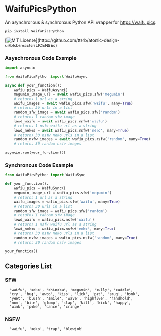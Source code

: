# WaifuPicsPython

An asynchronous & synchronous Python API wrapper for https://waifu.pics.


`pip install WaifuPicsPython`


[![MIT License](https://img.shields.io/apm/l/atomic-design-ui.svg?)](https://github.com/tterb/atomic-design-ui/blob/master/LICENSEs)


### Asynchronous Code Example
```python
import asyncio

from WaifuPicsPython import WaifuAsync

async def your_function():
    wafiu_pics = WaifuAsync()
    megumin_image_url = await wafiu_pics.sfw('megumin')
    # returns 1 url as a string
    waifu_images = await wafiu_pics.sfw('waifu', many=True)
    # returns 30 urls in a list
    random_sfw_image = await wafiu_pics.sfw('random')
    # returns 1 random sfw image
    lewd_waifu = await wafiu_pics.nsfw('waifu')
    # returns 1 nsfw waifu url as a string
    lewd_nekos = await wafiu_pics.nsfw('neko', many=True)
    # returns 30 nsfw neko urls in a list
    random_nsfw_images = await wafiu_pics.nsfw('random', many=True)
    # returns 30 random nsfw images

asyncio.run(your_function())
```

### Synchronous Code Example
```python
from WaifuPicsPython import WaifuSync

def your_function():
    wafiu_pics = WaifuSync()
    megumin_image_url = wafiu_pics.sfw('megumin')
    # returns 1 url as a string
    waifu_images = wafiu_pics.sfw('waifu', many=True)
    # returns 30 urls in a list
    random_sfw_image = wafiu_pics.sfw('random')
    # returns 1 random sfw image
    lewd_waifu = wafiu_pics.nsfw('waifu')
    # returns 1 nsfw waifu url as a string
    lewd_nekos = wafiu_pics.nsfw('neko', many=True)
    # returns 30 nsfw neko urls in a list
    random_nsfw_images = wafiu_pics.nsfw('random', many=True)
    # returns 30 random nsfw images

your_function()
```

## Categories List

### SFW
```
  'waifu', 'neko', 'shinobu', 'megumin', 'bully', 'cuddle', 
  'cry', 'hug', 'awoo', 'kiss', 'lick', 'pat', 'smug', 'bonk', 
  'yeet', 'blush', 'smile', 'wave', 'highfive', 'handhold', 
  'nom', 'bite', 'glomp', 'slap', 'kill', 'kick', 'happy', 
  'wink', 'poke', 'dance', 'cringe'
```

### NSFW
```
  'waifu', 'neko', 'trap', 'blowjob'
```
